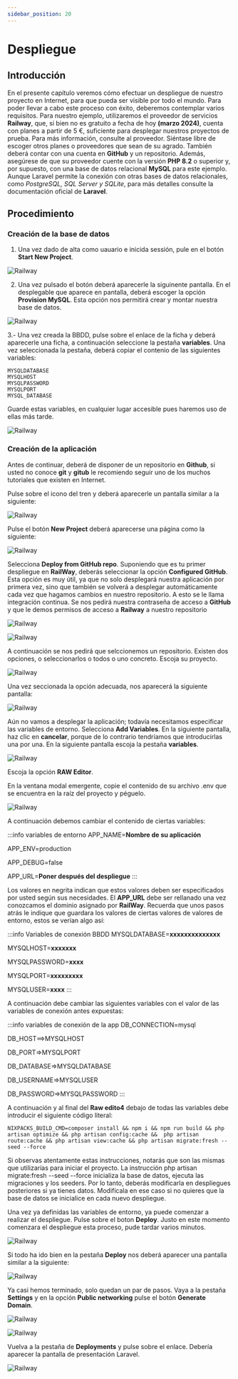 ```yaml
---
sidebar_position: 20
---
```

# Despliegue

## Introducción

En el presente capítulo veremos cómo efectuar un despliegue de nuestro proyecto en Internet, para que pueda ser visible por todo el mundo. Para poder llevar a cabo este proceso con éxito, deberemos contemplar varios requisitos. Para nuestro ejemplo, utilizaremos el proveedor de servicios **Railway**, que, si bien no es gratuito a fecha de hoy **(marzo 2024)**, cuenta con planes a partir de 5 €, suficiente para desplegar nuestros proyectos de prueba. Para más información, consulte al proveedor. Siéntase libre de escoger otros planes o proveedores que sean de su agrado. También deberá contar con una cuenta en **GitHub** y un repositorio. Además, asegúrese de que su proveedor cuente con la versión **PHP 8.2** o superior y, por supuesto, con una base de datos relacional **MySQL** para este ejemplo. Aunque Laravel permite la conexión con otras bases de datos relacionales, como *PostgreSQL, SQL Server y SQLite*, para más detalles consulte la documentación oficial de **Laravel**.

## Procedimiento

### Creación de la base de datos
1. Una vez dado de alta como uauario e inicida sessión, pule en el botón **Start New Project**.

![Railway](/images/railway1.png)

2. Una vez pulsado el botón deberá aparecerle la siguinente pantalla.
En el desplegable que aparece en pantalla, deberá escoger la opción **Provision MySQL**. Esta opción nos permitirá crear y montar nuestra base de datos.

![Railway](/images/railway2.png)

3.- Una vez creada la BBDD, pulse sobre el enlace de la ficha y deberá aparecerle una ficha, a continuación seleccione la pestaña **variables**.
Una vez seleccionada la pestaña, deberá copiar el contenio de las siguientes variables:

```
MYSQLDATABASE
MYSQLHOST
MYSQLPASSWORD
MYSQLPORT
MYSQL_DATABASE
```
Guarde estas variables, en cualquier lugar accesible pues haremos uso de ellas más tarde.

![Railway](/images/railway3.png)

### Creación de la aplicación

Antes de continuar, deberá de disponer de un repositorio en **Github**, si usted no conoce **git** y **gitub** le recomiendo seguir uno de los muchos tutoriales que existen en Internet.

Pulse sobre el icono del tren y deberá aparecerle un pantalla similar a la siguiente:

![Railway](/images/railway4.png)

Pulse el botón **New Project** deberá aparecerse una página como la siguiente:

![Railway](/images/railway5.png)

Selecciona **Deploy from GitHub repo**. Suponiendo que es tu primer despliegue en **RailWay**, deberás seleccionar la opción **Configured GitHub**. Esta opción es muy útil, ya que no solo desplegará nuestra aplicación por primera vez, sino que también se volverá a desplegar automáticamente cada vez que hagamos cambios en nuestro repositorio. A esto se le llama integración continua. Se nos pedirá nuestra contraseña de acceso a **GitHub** y que le demos permisos de acceso a **Railway** a nuestro repositorio 

![Railway](/images/railway6.png)

![Railway](/images/railway7.png)

A continuación se nos pedirá que selccionemos un repositorio. Existen dos opciones, o seleccionarlos o todos o uno concreto. Escoja su proyecto.

![Railway](/images/railway8.png)

Una vez seccionada la opción adecuada, nos aparecerá la siguiente pantalla:

![Railway](/images/railway9.png)

Aún no vamos a desplegar la aplicación; todavía necesitamos especificar las variables de entorno. Selecciona **Add Variables**. En la siguiente pantalla, haz clic en **cancelar**, porque de lo contrario tendríamos que introducirlas una por una. En la siguiente pantalla escoja la pestaña **variables**.

![Railway](/images/railway10.png)

Escoja la opción **RAW Editor**.

En la ventana modal emergente, copie el contenido de su archivo .env que se encuentra en la raíz del proyecto y péguelo. 

![Railway](/images/railway11.png)

A continuación debemos cambiar el contenido de ciertas variables:

:::info variables de entorno
APP_NAME=**Nombre de su aplicación**

APP_ENV=production

APP_DEBUG=false

APP_URL=**Poner después del despliegue**
:::

Los valores en negrita  indican que estos valores deben ser especificados por usted según sus necesidades. El **APP_URL** debe ser rellanado una vez conozcamos el dominio asignado por **RailWay**. 
Recuerda que unos pasos atrás le indique que guardara los valores de ciertas valores de valores de entorno, estos se verían algo así:

:::info Variables de conexión BBDD
MYSQLDATABASE=**xxxxxxxxxxxxxx**

MYSQLHOST=**xxxxxxx**

MYSQLPASSWORD=**xxxx**

MYSQLPORT=**xxxxxxxxx**

MYSQLUSER=**xxxx**
:::

A continuación debe cambiar las siguientes variables con el valor de las variables de conexión antes expuestas:

:::info variables de conexión de la app
DB_CONNECTION=mysql

DB_HOST==>MYSQLHOST

DB_PORT=>MYSQLPORT

DB_DATABASE=>MYSQLDATABASE

DB_USERNAME=>MYSQLUSER

DB_PASSWORD=>MYSQLPASSWORD
:::

A continuación y al final del **Raw edito4** debajo de todas las variables debe introducir el siguiente código literal:

```
NIXPACKS_BUILD_CMD=composer install && npm i && npm run build && php artisan optimize && php artisan config:cache &&  php artisan route:cache && php artisan view:cache && php artisan migrate:fresh --seed --force
```
Si observas atentamente estas instrucciones, notarás que son las mismas que utilizarías para iniciar el proyecto. La instrucción php artisan migrate:fresh --seed --force inicializa la base de datos, ejecuta las migraciones y los seeders. Por lo tanto, deberás modificarla en despliegues posteriores si ya tienes datos. Modifícala en ese caso si no quieres que la base de datos se inicialice en cada nuevo despliegue.

Una vez ya definidas las variables de entorno, ya puede comenzar a realizar el despliegue. Pulse sobre el boton **Deploy**. Justo en este momento comenzara el despliegue esta proceso, pude tardar varios minutos.

![Railway](/images/railway12.png)

Si todo ha ido bien en la pestaña **Deploy** nos deberá aparecer una pantalla similar a la siguiente:

![Railway](/images/railway14.png)

Ya casi hemos terminado, solo quedan un par de pasos. Vaya a la pestaña **Settings** y en la opción **Public networking** pulse el botón **Generate Domain**.

![Railway](/images/railway15.png)



![Railway](/images/railway16.png)



Vuelva a la pestaña de **Deployments** y pulse sobre el enlace. Debería aparecer la pantalla de presentación Laravel.

![Railway](/images/railway18.png)
